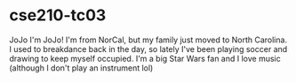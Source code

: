 # cse210-tc03

JoJo
I'm JoJo! I'm from NorCal, but my family just moved to North Carolina.
I used to breakdance back in the day, so lately I've been playing soccer and
drawing to keep myself occupied. I'm a big Star Wars fan and I love music
(although I don't play an instrument lol)
